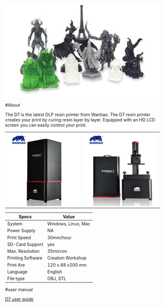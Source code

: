 ![](img/D7wan.jpg)

#About

The D7 is the latest DLP resin printer from Wanhao. The D7 resin printer creates your print by curing resin layer by layer.
Equipped with an HD LCD screen you can easily control your print.

|||
|-|-|
|![](img/WanD7.jpg)| ![](img/D7open.jpg)

|Specs|Value
|-|-|    
|System| Windows, Linux, Mac  
|Power Supply| NA  
|Print Speed| 30mm/hour       
|SD-Card Support| yes  
|Max. Resolution| 35micron   
|Printing Software| Creation Workshop   
|Print Are| 120 x 68 x200 mm
|Language| English  
|File type| OBJ, STL 

#user manual

[D7 user guide](Duplicator7_USER_MANUAL_REV.A.pdf)